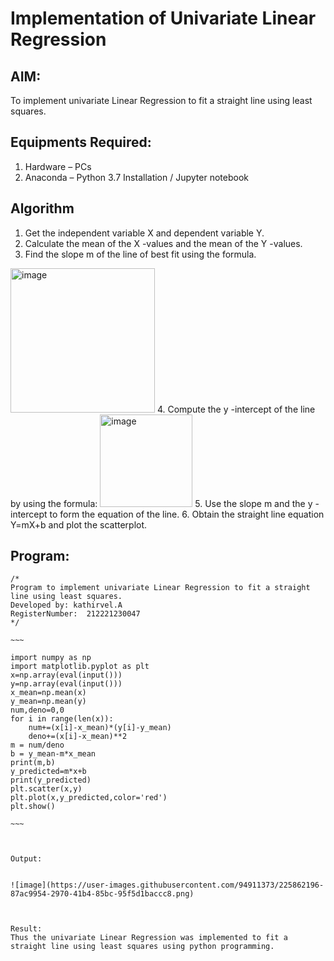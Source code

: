 # Implementation of Univariate Linear Regression
## AIM:
To implement univariate Linear Regression to fit a straight line using least squares.

## Equipments Required:
1. Hardware – PCs
2. Anaconda – Python 3.7 Installation / Jupyter notebook

## Algorithm
1. Get the independent variable X and dependent variable Y.
2. Calculate the mean of the X -values and the mean of the Y -values.
3. Find the slope m of the line of best fit using the formula. 
<img width="231" alt="image" src="https://user-images.githubusercontent.com/93026020/192078527-b3b5ee3e-992f-46c4-865b-3b7ce4ac54ad.png">
4. Compute the y -intercept of the line by using the formula:
<img width="148" alt="image" src="https://user-images.githubusercontent.com/93026020/192078545-79d70b90-7e9d-4b85-9f8b-9d7548a4c5a4.png">
5. Use the slope m and the y -intercept to form the equation of the line.
6. Obtain the straight line equation Y=mX+b and plot the scatterplot.

## Program:
```
/*
Program to implement univariate Linear Regression to fit a straight line using least squares.
Developed by: kathirvel.A
RegisterNumber:  212221230047
*/

~~~

import numpy as np
import matplotlib.pyplot as plt 
x=np.array(eval(input()))
y=np.array(eval(input()))
x_mean=np.mean(x)
y_mean=np.mean(y)
num,deno=0,0
for i in range(len(x)):
    num+=(x[i]-x_mean)*(y[i]-y_mean)
    deno+=(x[i]-x_mean)**2
m = num/deno
b = y_mean-m*x_mean
print(m,b)
y_predicted=m*x+b
print(y_predicted)
plt.scatter(x,y)
plt.plot(x,y_predicted,color='red')
plt.show()

~~~



Output:


![image](https://user-images.githubusercontent.com/94911373/225862196-87ac9954-2970-41b4-85bc-95f5d1baccc8.png)



Result:
Thus the univariate Linear Regression was implemented to fit a straight line using least squares using python programming.
